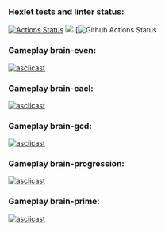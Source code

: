 ### Hexlet tests and linter status:
[![Actions Status](https://github.com/fasadon/python-project-lvl1/workflows/hexlet-check/badge.svg)](https://github.com/fasadon/python-project-lvl1/actions)
<a href="https://codeclimate.com/github/fasadon/python-project-lvl1/maintainability"><img src="https://api.codeclimate.com/v1/badges/4be04a39930be004ab10/maintainability" /></a>
[![Github Actions Status](https://github.com/fasadon/python-project-lvl1/actions/workflows/flake8.yml/badge.svg)

### Gameplay brain-even:

[![asciicast](https://asciinema.org/a/hQOz4XBnsgC0jaWi8MujTX09a.svg)](https://asciinema.org/a/hQOz4XBnsgC0jaWi8MujTX09a)

### Gameplay brain-cacl:

[![asciicast](https://asciinema.org/a/RH0YfQh13cAovLa8bgPr1KF5S.svg)](https://asciinema.org/a/RH0YfQh13cAovLa8bgPr1KF5S)

### Gameplay brain-gcd:

[![asciicast](https://asciinema.org/a/lX8HxFd6qouENGoHtX8ii8chN.svg)](https://asciinema.org/a/lX8HxFd6qouENGoHtX8ii8chN)

### Gameplay brain-progression:

[![asciicast](https://asciinema.org/a/A2uULfPkbQMyiEuxtwhvjiMMz.svg)](https://asciinema.org/a/A2uULfPkbQMyiEuxtwhvjiMMz)

### Gameplay brain-prime:

[![asciicast](https://asciinema.org/a/H9a9wFBsrYcUnKVq3qo4R5Mzw.svg)](https://asciinema.org/a/H9a9wFBsrYcUnKVq3qo4R5Mzw)
